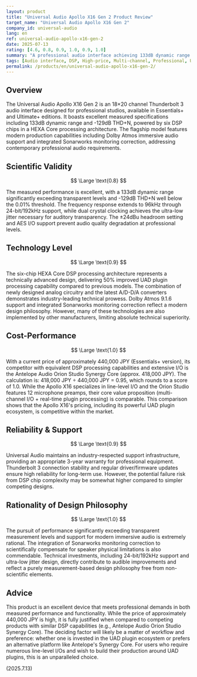```yaml
---
layout: product
title: "Universal Audio Apollo X16 Gen 2 Product Review"
target_name: "Universal Audio Apollo X16 Gen 2"
company_id: universal-audio
lang: en
ref: universal-audio-apollo-x16-gen-2
date: 2025-07-13
rating: [4.6, 0.8, 0.9, 1.0, 0.9, 1.0]
summary: "A professional audio interface achieving 133dB dynamic range and -129dB THD+N. With powerful DSP capabilities, it offers competitive cost-performance against similar products in its price range, making the choice dependent on the value placed on the UAD plugin ecosystem."
tags: [Audio interface, DSP, High-price, Multi-channel, Professional, Universal Audio]
permalink: /products/en/universal-audio-apollo-x16-gen-2/
---
```

## Overview

The Universal Audio Apollo X16 Gen 2 is an 18×20 channel Thunderbolt 3 audio interface designed for professional studios, available in Essentials+ and Ultimate+ editions. It boasts excellent measured specifications including 133dB dynamic range and -129dB THD+N, powered by six DSP chips in a HEXA Core processing architecture. The flagship model features modern production capabilities including Dolby Atmos immersive audio support and integrated Sonarworks monitoring correction, addressing contemporary professional audio requirements.

## Scientific Validity

$$ \Large \text{0.8} $$

The measured performance is excellent, with a 133dB dynamic range significantly exceeding transparent levels and -129dB THD+N well below the 0.01% threshold. The frequency response extends to 96kHz through 24-bit/192kHz support, while dual crystal clocking achieves the ultra-low jitter necessary for auditory transparency. The ±24dBu headroom setting and AES I/O support prevent audio quality degradation at professional levels.

## Technology Level

$$ \Large \text{0.9} $$

The six-chip HEXA Core DSP processing architecture represents a technically advanced design, delivering 50% improved UAD plugin processing capability compared to previous models. The combination of newly designed analog circuitry and the latest A/D-D/A converters demonstrates industry-leading technical prowess. Dolby Atmos 9.1.6 support and integrated Sonarworks monitoring correction reflect a modern design philosophy. However, many of these technologies are also implemented by other manufacturers, limiting absolute technical superiority.

## Cost-Performance

$$ \Large \text{1.0} $$

With a current price of approximately 440,000 JPY (Essentials+ version), its competitor with equivalent DSP processing capabilities and extensive I/O is the Antelope Audio Orion Studio Synergy Core (approx. 418,000 JPY). The calculation is: 418,000 JPY ÷ 440,000 JPY = 0.95, which rounds to a score of 1.0. While the Apollo X16 specializes in line-level I/O and the Orion Studio features 12 microphone preamps, their core value proposition (multi-channel I/O + real-time plugin processing) is comparable. This comparison shows that the Apollo X16's pricing, including its powerful UAD plugin ecosystem, is competitive within the market.

## Reliability & Support

$$ \Large \text{0.9} $$

Universal Audio maintains an industry-respected support infrastructure, providing an appropriate 3-year warranty for professional equipment. Thunderbolt 3 connection stability and regular driver/firmware updates ensure high reliability for long-term use. However, the potential failure risk from DSP chip complexity may be somewhat higher compared to simpler competing designs.

## Rationality of Design Philosophy

$$ \Large \text{1.0} $$

The pursuit of performance significantly exceeding transparent measurement levels and support for modern immersive audio is extremely rational. The integration of Sonarworks monitoring correction to scientifically compensate for speaker physical limitations is also commendable. Technical investments, including 24-bit/192kHz support and ultra-low jitter design, directly contribute to audible improvements and reflect a purely measurement-based design philosophy free from non-scientific elements.

## Advice

This product is an excellent device that meets professional demands in both measured performance and functionality. While the price of approximately 440,000 JPY is high, it is fully justified when compared to competing products with similar DSP capabilities (e.g., Antelope Audio Orion Studio Synergy Core). The deciding factor will likely be a matter of workflow and preference: whether one is invested in the UAD plugin ecosystem or prefers an alternative platform like Antelope's Synergy Core. For users who require numerous line-level I/Os and wish to build their production around UAD plugins, this is an unparalleled choice.

(2025.7.13)
